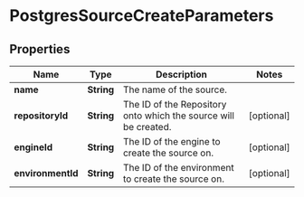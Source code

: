 

# PostgresSourceCreateParameters


## Properties

| Name | Type | Description | Notes |
|------------ | ------------- | ------------- | -------------|
|**name** | **String** | The name of the source. |  |
|**repositoryId** | **String** | The ID of the Repository onto which the source will be created. |  [optional] |
|**engineId** | **String** | The ID of the engine to create the source on. |  [optional] |
|**environmentId** | **String** | The ID of the environment to create the source on. |  [optional] |



